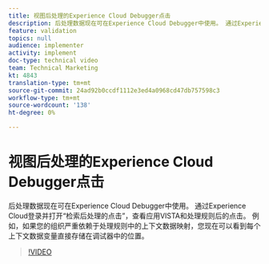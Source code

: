 ```yaml
---
title: 视图后处理的Experience Cloud Debugger点击
description: 后处理数据现在可在Experience Cloud Debugger中使用。 通过Experience Cloud登录并打开“检索后处理的点击”，查看应用VISTA和处理规则后的点击。 例如，如果您的组织严重依赖于处理规则中的上下文数据映射，您现在可以看到每个上下文数据变量直接存储在调试器中的位置。
feature: validation
topics: null
audience: implementer
activity: implement
doc-type: technical video
team: Technical Marketing
kt: 4843
translation-type: tm+mt
source-git-commit: 24ad92b0ccdf1112e3ed4a0968cd47db757598c3
workflow-type: tm+mt
source-wordcount: '138'
ht-degree: 0%

---
```



# 视图后处理的Experience Cloud Debugger点击

后处理数据现在可在Experience Cloud Debugger中使用。 通过Experience Cloud登录并打开“检索后处理的点击”，查看应用VISTA和处理规则后的点击。 例如，如果您的组织严重依赖于处理规则中的上下文数据映射，您现在可以看到每个上下文数据变量直接存储在调试器中的位置。

>[!VIDEO](https://video.tv.adobe.com/v/32961/?quality=12)
